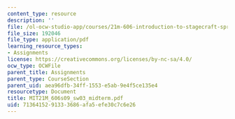 ```yaml
---
content_type: resource
description: ''
file: /ol-ocw-studio-app/courses/21m-606-introduction-to-stagecraft-spring-2009/7136415291333686afa5efe30c7c6e26_MIT21M_606s09_sw03_midterm.pdf
file_size: 192046
file_type: application/pdf
learning_resource_types:
- Assignments
license: https://creativecommons.org/licenses/by-nc-sa/4.0/
ocw_type: OCWFile
parent_title: Assignments
parent_type: CourseSection
parent_uid: aea96dfb-34ff-1553-e5ab-9e4f5ce135e4
resourcetype: Document
title: MIT21M_606s09_sw03_midterm.pdf
uid: 71364152-9133-3686-afa5-efe30c7c6e26
---
```

